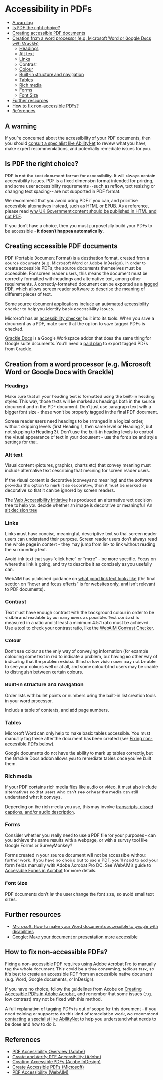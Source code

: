 # Accessibility in PDFs

- [A warning](#a-warning)
- [Is PDF the right choice?](#is-pdf-the-right-choice)
- [Creating accessible PDF documents](#creating-accessible-pdf-documents)
- [Creation from a word processor (e.g. Microsoft Word or Google Docs with Grackle)](#creation-from-a-word-processor-eg-microsoft-word-or-google-docs-with-grackle)
  - [Headings](#headings)
  - [Alt text](#alt-text)
  - [Links](#links)
  - [Contrast](#contrast)
  - [Colour](#colour)
  - [Built-in structure and navigation](#built-in-structure-and-navigation)
  - [Tables](#tables)
  - [Rich media](#rich-media)
  - [Forms](#forms)
  - [Font Size](#font-size)
- [Further resources](#further-resources)
- [How to fix non-accessible PDFs?](#how-to-fix-non-accessible-pdfs)
- [References](#references)

## A warning

If you’re concerned about the accessibility of your PDF documents, then you should [consult a specialist like AbilityNet](https://www.abilitynet.org.uk/creating-accessible-pdfs) to review what you have, make expert recommendations, and potentially remediate issues for you. 

## Is PDF the right choice?

PDF is not the best document format for accessibility. It will always contain accessibility issues. PDF is a fixed dimension format intended for printing, and some user accessibility requirements --such as reflow, text resizing or changing text spacing-- are not supported in PDF format.

We recommend that you avoid using PDF if you can, and prioritise accessible alternatives instead, such as HTML or [EPUB](https://www.w3.org/publishing/epub32/). As a reference, please read [why UK Government content should be published in HTML and not PDF](https://gds.blog.gov.uk/2018/07/16/why-gov-uk-content-should-be-published-in-html-and-not-pdf/).

If you don’t have a choice, then you must purposefully build your PDFs to be accessible - **it doesn’t happen automatically**. 

## Creating accessible PDF documents

PDF (Portable Document Format) is a destination format, created from a source document (e.g. Microsoft Word or Adobe InDesign). In order to create accessible PDFs, the source documents themselves must be accessible. For screen reader users, this means the document must be correctly formatted with headings and alternative text, among other requirements. A correctly-formatted document can be exported as a [tagged PDF](https://helpx.adobe.com/uk/acrobat/using/creating-accessible-pdfs.html#tag_the_pdf), which allows screen reader software to describe the meaning of different pieces of text. 

Some source document applications include an automated accessibility checker to help you identify basic accessibility issues.

Microsoft has an [accessibility checker](https://support.microsoft.com/en-us/topic/improve-accessibility-with-the-accessibility-checker-a16f6de0-2f39-4a2b-8bd8-5ad801426c7f) built into its tools. When you save a document as a PDF, make sure that the option to save tagged PDFs is checked.

[Grackle Docs](https://www.grackledocs.com/) is a Google Workspace addon that does the same thing for Google suite documents. You’ll need a [paid plan](https://www.grackledocs.com/features/create-tagged-pdf/) to export tagged PDFs from Grackle. 

## Creation from a word processor (e.g. Microsoft Word or Google Docs with Grackle)

### Headings

Make sure that all your heading text is formatted using the built-in heading styles. This way, those texts will be marked as headings both in the source document and in the PDF document. Don’t just use paragraph text with a bigger font size - these won’t be properly tagged in the final PDF document.

Screen reader users need headings to be arranged in a logical order, without skipping levels (first Heading 1, then same level or Heading 2, but not skipping to Heading 3). Don’t use the built-in heading levels to control the visual appearance of text in your document - use the font size and style settings for that. 

### Alt text

Visual content (pictures, graphics, charts etc) that convey meaning must include alternative text describing that meaning for screen reader users.

If the visual content is decorative (conveys no meaning) and the software provides the option to mark it as decorative, then it must be marked as decorative so that it can be ignored by screen readers.

The [Web Accessibility Initiative](https://www.w3.org/WAI/) has produced an alternative text decision tree to help you decide whether an image is decorative or meaningful: [An alt decision tree](https://www.w3.org/WAI/tutorials/images/decision-tree/)

### Links

Links must have concise, meaningful, descriptive text so that screen reader users can understand their purpose. Screen reader users don’t always read the whole page in context - they may jump from link to link without reading the surrounding text. 

Avoid link text that says “click here” or “more” - be more specific. Focus on where the link is going, and try to describe it as concisely as you usefully can. 

WebAIM has published guidance on [what good link text looks like](https://webaim.org/techniques/hypertext/link_text) (the final section on “hover and focus effects” is for websites only, and isn’t relevant to PDF documents).

### Contrast

Text must have enough contrast with the background colour in order to be visible and readable by as many users as possible. Text contrast is measured in a ratio and at least a minimum 4.5:1 ratio must be achieved. Use a tool to check your contrast ratio, like the [WebAIM Contrast Checker](https://webaim.org/resources/contrastchecker/).

### Colour

Don’t use colour as the only way of conveying information (for example colouring some text in red to indicate a problem, but having no other way of indicating that the problem exists). Blind or low vision user may not be able to see your colours well or at all, and some colourblind users may be unable to distinguish between certain colours. 

### Built-in structure and navigation 

Order lists with bullet points or numbers using the built-in list creation tools in your word processor. 

Include a table of contents, and add page numbers.

### Tables

Microsoft Word can only help to make basic tables accessible. You must manually tag these after the document has been created (see [Fixing non-accessible PDFs below](#how-to-fix-non-accessible-PDFS?)). 

Google documents do not have the ability to mark up tables correctly, but the Grackle Docs addon allows you to remediate tables once you’ve built them. 

### Rich media

If your PDF contains rich media files like audio or video, it must also include alternatives so that users who can’t see or hear the media can still understand what it conveys. 

Depending on the rich media you use, this may involve [transcripts, closed captions, and/or audio description](https://www.w3.org/WAI/media/av/). 

### Forms

Consider whether you really need to use a PDF file for your purposes - can you achieve the same results with a webpage, or with a survey tool like Google Forms or SurveyMonkey? 

Forms created in your source document will not be accessible without further work. If you have no choice but to use a PDF, you’ll need to add your form fields manually with Adobe Acrobat Pro DC. See WebAIM’s guide to [Accessible Forms in Acrobat](https://webaim.org/techniques/acrobat/forms) for more details. 

### Font Size

PDF documents don’t let the user change the font size, so avoid small text sizes.

## Further resources

- [Microsoft: How to make your Word documents accessible to people with disabilities](https://support.microsoft.com/en-us/topic/make-your-word-documents-accessible-to-people-with-disabilities-d9bf3683-87ac-47ea-b91a-78dcacb3c66d)
- [Google: Make your document or presentation more accessible](https://support.google.com/docs/answer/6199477?hl=en-GB)

## How to fix non-accessible PDFs?

Fixing a non-accessible PDF requires using Adobe Acrobat Pro to manually tag the whole document. This could be a time consuming, tedious task, so it's best to create an accessible PDF from an accessible native document (e.g. Word, Google documents, or InDesign).

If you have no choice, follow the guidelines from Adobe on [Creating Accessible PDFs in Adobe Acrobat](https://helpx.adobe.com/acrobat/using/creating-accessible-pdfs.html), and remember that some issues (e.g. low contrast) may not be fixed with this method. 

A full explanation of tagging PDFs is out of scope for this document - if you need training or support to do this kind of remediation work, we recommend [contacting a specialist like AbilityNet](https://www.abilitynet.org.uk/creating-accessible-pdfs) to help you understand what needs to be done and how to do it. 

## References

- [PDF Accessibility Overview (Adobe)](https://www.adobe.com/accessibility/pdf/pdf-accessibility-overview.html)
- [Create and Verify PDF Accessibility (Adobe)](https://helpx.adobe.com/acrobat/using/create-verify-pdf-accessibility.html)
- [Creating Accessible PDFs (Adobe InDesign)](https://helpx.adobe.com/indesign/using/creating-accessible-pdfs.html)
- [Create Accessible PDFs (Microsoft)](https://support.microsoft.com/en-us/topic/create-accessible-pdfs-064625e0-56ea-4e16-ad71-3aa33bb4b7ed)
- [PDF Accessibility (WebAIM)](https://webaim.org/techniques/acrobat/)
